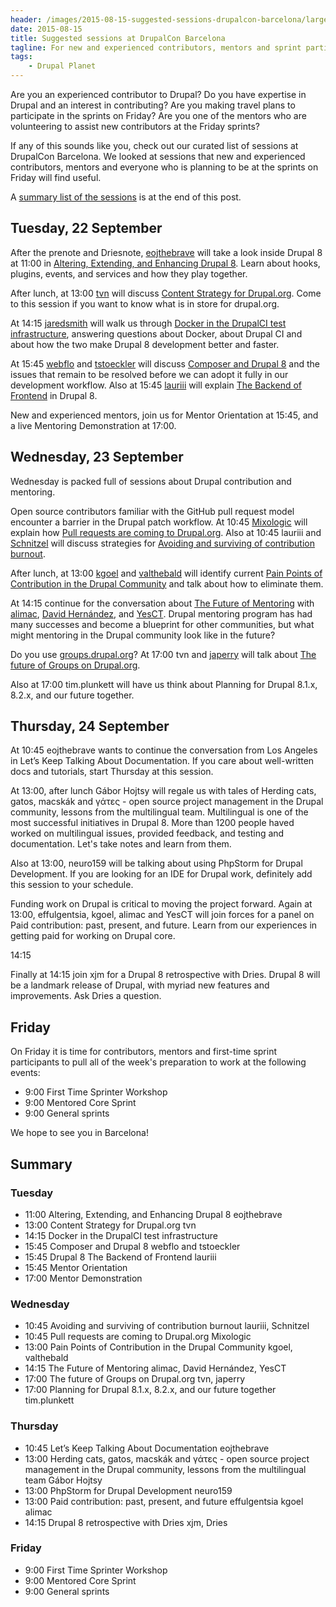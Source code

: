 ```yaml
---
header: /images/2015-08-15-suggested-sessions-drupalcon-barcelona/large-conference-room.jpg
date: 2015-08-15
title: Suggested sessions at DrupalCon Barcelona
tagline: For new and experienced contributors, mentors and sprint participants
tags:
    - Drupal Planet
---
```


Are you an experienced contributor to Drupal? Do you have expertise in Drupal
and an interest in contributing? Are you making travel plans to participate in
the sprints on Friday? Are you one of the mentors who are volunteering to assist
new contributors at the Friday sprints?

If any of this sounds like you, check out our curated list of sessions at
DrupalCon Barcelona. We looked at sessions that new and experienced contributors,
mentors and everyone who is planning to be at the sprints on Friday will find useful.

A <a href="#summary">summary list of the sessions</a> is at the end of this post.

## Tuesday, 22 September

After the prenote and Driesnote, [eojthebrave](https://www.drupal.org/u/eojthebrave)
will take a look inside Drupal 8 at 11:00 in [Altering, Extending, and Enhancing
Drupal 8](https://events.drupal.org/barcelona2015/sessions/altering-extending-and-enhancing-drupal-8).
Learn about hooks, plugins, events, and services and how they play together.

After lunch, at 13:00 [tvn](https://www.drupal.org/u/eojthebrave) will discuss
[Content Strategy for Drupal.org](https://events.drupal.org/barcelona2015/sessions/content-strategy-drupalorg).
Come to this session if you want to know what is in store for drupal.org.

At 14:15 [jaredsmith](https://www.drupal.org/u/jaredsmith) will walk us through
[Docker in the DrupalCI test infrastructure](https://events.drupal.org/barcelona2015/sessions/docker-drupalci-test-infrastructure), answering questions about Docker, about Drupal CI and about how the two
make Drupal 8 development better and faster.

At 15:45 [webflo](https://www.drupal.org/u/webflo) and [tstoeckler](https://www.drupal.org/u/tstoeckler)
will discuss [Composer and Drupal 8](https://events.drupal.org/barcelona2015/sessions/composer-and-drupal-8)
and the issues that remain to be resolved before we can adopt it fully in our
development workflow. Also at 15:45 [lauriii](https://www.drupal.org/u/lauriii) will explain
[The Backend of Frontend](https://events.drupal.org/barcelona2015/sessions/drupal-8-theme-system) in Drupal 8.

New and experienced mentors, join us for Mentor Orientation at 15:45, and a
live Mentoring Demonstration at 17:00.

## Wednesday, 23 September

Wednesday is packed full of sessions about Drupal contribution and mentoring.

Open source contributors familiar with the GitHub pull request model encounter
a barrier in the Drupal patch workflow. At 10:45 [Mixologic](https://www.drupal.org/u/Mixologic)
will explain how
[Pull requests are coming to Drupal.org](https://events.drupal.org/barcelona2015/sessions/pull-requests-are-coming-drupalorg).
Also at 10:45 lauriii and [Schnitzel](https://www.drupal.org/u/Schnitzel)
will discuss strategies for
[Avoiding and surviving of contribution burnout](https://events.drupal.org/barcelona2015/sessions/avoiding-contribution-burnout).

After lunch, at 13:00 [kgoel](https://drupal.org/u/kgoel) and [valthebald](https://drupal.org/u/valthebald)
will identify current [Pain Points of Contribution in the Drupal Community](https://events.drupal.org/barcelona2015/sessions/pain-points-contribution-drupal-community) and talk about how to eliminate them.

At 14:15 continue for the conversation about [The Future of Mentoring](https://events.drupal.org/barcelona2015/sessions/future-mentoring)
with [alimac](https://www.drupal.org/u/alimac),
[David Hernández](https://www.drupal.org/u/David-Hernandez),
and [YesCT](https://www.drupal.org/u/YesCT). Drupal mentoring program has had many
successes and become a blueprint for other communities, but what might mentoring
in the Drupal community look like in the future?

Do you use [groups.drupal.org](http://groups.drupal.org)?
At 17:00 tvn and [japerry](https://www.drupal.org/u/japerry) will talk about
[The future of Groups on Drupal.org](https://events.drupal.org/barcelona2015/sessions/future-groups-drupalorg).

Also at 17:00 tim.plunkett will have us think about Planning for Drupal 8.1.x, 8.2.x, and our future together.


## Thursday, 24 September

At 10:45 eojthebrave wants to continue the conversation from Los Angeles in Let’s Keep Talking About Documentation. If you care about well-written docs and tutorials, start Thursday at this session. 

At 13:00, after lunch Gábor Hojtsy will regale us with tales of Herding cats, gatos, macskák and γάτες - open source project management in the Drupal community, lessons from the multilingual team. Multilingual is one of the most successful initiatives in Drupal 8. More than 1200 people haved worked on multilingual issues, provided feedback, and testing and documentation. Let's take notes and learn from them.
  
Also at 13:00, neuro159 will be talking about using PhpStorm for Drupal Development. If you are looking for an IDE for Drupal work, definitely add this session to your schedule. 

Funding work on Drupal is critical to moving the project forward. Again at 13:00, effulgentsia, kgoel, alimac and YesCT will join forces for a panel on Paid contribution: past, present, and future. Learn from our experiences in getting paid for working on Drupal core.

14:15

Finally at 14:15 join xjm for a Drupal 8 retrospective with Dries. Drupal 8 will be a landmark release of Drupal, with myriad new features and improvements. Ask Dries a question.

## Friday

On Friday it is time for contributors, mentors and first-time sprint participants to pull all of the week's preparation to work at the following events:

- 9:00 First Time Sprinter Workshop
- 9:00 Mentored Core Sprint
- 9:00 General sprints

We hope to see you in Barcelona!

<h2 id="summary">Summary</h2>

### Tuesday

- 11:00 Altering, Extending, and Enhancing Drupal 8 eojthebrave
- 13:00 Content Strategy for Drupal.org tvn
- 14:15 Docker in the DrupalCI test infrastructure
- 15:45 Composer and Drupal 8 webflo and tstoeckler
- 15:45 Drupal 8 The Backend of Frontend lauriii
- 15:45 Mentor Orientation
- 17:00 Mentor Demonstration

### Wednesday

- 10:45 Avoiding and surviving of contribution burnout lauriii, Schnitzel
- 10:45 Pull requests are coming to Drupal.org Mixologic
- 13:00 Pain Points of Contribution in the Drupal Community kgoel, valthebald
- 14:15 The Future of Mentoring alimac, David Hernández, YesCT
- 17:00 The future of Groups on Drupal.org tvn, japerry
- 17:00 Planning for Drupal 8.1.x, 8.2.x, and our future together tim.plunkett

### Thursday

- 10:45 Let’s Keep Talking About Documentation eojthebrave
- 13:00 Herding cats, gatos, macskák and γάτες - open source project management in the Drupal community, lessons from the multilingual team Gábor Hojtsy
- 13:00 PhpStorm for Drupal Development neuro159
- 13:00 Paid contribution: past, present, and future effulgentsia kgoel alimac
- 14:15 Drupal 8 retrospective with Dries xjm, Dries

### Friday
- 9:00 First Time Sprinter Workshop
- 9:00 Mentored Core Sprint
- 9:00 General sprints

